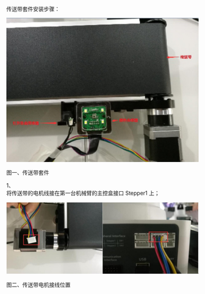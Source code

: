 传送带套件安装步骤：

![](/assets/多个郭德纲)

图一、传送带套件

1、  
将传送带的电机线接在第一台机械臂的主控盒接口 Stepper1 上；

![](/assets/uyio1)

图二、传送带电机接线位置

